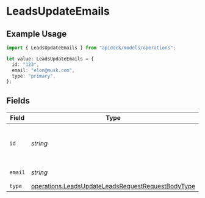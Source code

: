 # LeadsUpdateEmails

## Example Usage

```typescript
import { LeadsUpdateEmails } from "apideck/models/operations";

let value: LeadsUpdateEmails = {
  id: "123",
  email: "elon@musk.com",
  type: "primary",
};
```

## Fields

| Field                                                                                                                  | Type                                                                                                                   | Required                                                                                                               | Description                                                                                                            | Example                                                                                                                |
| ---------------------------------------------------------------------------------------------------------------------- | ---------------------------------------------------------------------------------------------------------------------- | ---------------------------------------------------------------------------------------------------------------------- | ---------------------------------------------------------------------------------------------------------------------- | ---------------------------------------------------------------------------------------------------------------------- |
| `id`                                                                                                                   | *string*                                                                                                               | :heavy_minus_sign:                                                                                                     | Unique identifier for the email address                                                                                | 123                                                                                                                    |
| `email`                                                                                                                | *string*                                                                                                               | :heavy_check_mark:                                                                                                     | Email address                                                                                                          | elon@musk.com                                                                                                          |
| `type`                                                                                                                 | [operations.LeadsUpdateLeadsRequestRequestBodyType](../../models/operations/leadsupdateleadsrequestrequestbodytype.md) | :heavy_minus_sign:                                                                                                     | Email type                                                                                                             | primary                                                                                                                |